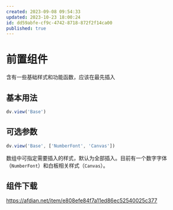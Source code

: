```yaml
---
created: 2023-09-08 09:54:33
updated: 2023-10-23 18:00:24
id: dd59abfe-cf9c-4742-8718-872f2f14ca00
published: true
---
```

# 前置组件

含有一些基础样式和功能函数，应该在最先插入

## 基本用法

```js
dv.view('Base')
```

## 可选参数

```js
dv.view('Base', ['NumberFont', 'Canvas'])
```

数组中可指定需要插入的样式，默认为全部插入。目前有一个数字字体（`NumberFont`）和白板相关样式（`Canvas`）。

## 组件下载

https://afdian.net/item/e808efe84f7a11ed86ec52540025c377